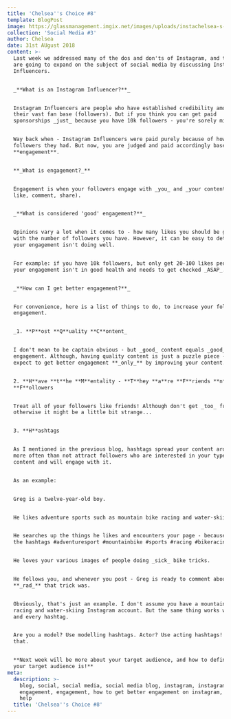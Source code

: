 ```yaml
---
title: 'Chelsea''s Choice #8'
template: BlogPost
image: https://glassmanagement.imgix.net/images/uploads/instachelsea-s-choice-.jpg
collection: 'Social Media #3'
author: Chelsea
date: 31st AUgust 2018
content: >-
  Last week we addressed many of the dos and don'ts of Instagram, and today we
  are going to expand on the subject of social media by discussing Instagram
  Influencers.


  _**What is an Instagram Influencer?**_


  Instagram Influencers are people who have established credibility amongst
  their vast fan base (followers). But if you think you can get paid
  sponsorships _just_ because you have 10k followers - you're sorely mistaken.


  Way back when - Instagram Influencers were paid purely because of how many
  followers they had. But now, you are judged and paid accordingly based on your
  **engagement**.


  **_What is engagement?_**


  Engagement is when your followers engage with _you_ and _your content_ (e.g.
  like, comment, share).


  _**What is considered 'good' engagement?**_


  Opinions vary a lot when it comes to - how many likes you should be getting
  with the number of followers you have. However, it can be easy to detect if
  your engagement isn't doing well.


  For example: if you have 10k followers, but only get 20-100 likes per post,
  your engagement isn't in good health and needs to get checked _ASAP_.


  _**How can I get better engagement?**_


  For convenience, here is a list of things to do, to increase your followers'
  engagement.


  _1. **P**ost **Q**uality **C**ontent_


  I don't mean to be captain obvious - but _good_ content equals _good_
  engagement. Although, having quality content is just a puzzle piece - don't
  expect to get better engagement **_only_** by improving your content.


  2. **H**ave **t**he **M**entality - **T**hey **a**re **F**riends **n**ot
  **F**ollowers


  Treat all of your followers like friends! Although don't get _too_ friendly,
  otherwise it might be a little bit strange...


  3. **H**ashtags


  As I mentioned in the previous blog, hashtags spread your content around and
  more often than not attract followers who are interested in your type of
  content and will engage with it.


  As an example:


  Greg is a twelve-year-old boy.


  He likes adventure sports such as mountain bike racing and water-skiing.


  He searches up the things he likes and encounters your page - because you put
  the hashtags #adventuresport #mountainbike #sports #racing #bikeracing.


  He loves your various images of people doing _sick_ bike tricks.


  He follows you, and whenever you post - Greg is ready to comment about how
  **_rad_** that trick was.


  Obviously, that's just an example. I don't assume you have a mountain bike
  racing and water-skiing Instagram account. But the same thing works with any
  and every hashtag.


  Are you a model? Use modelling hashtags. Actor? Use acting hashtags! Easy as
  that.


  **Next week will be more about your target audience, and how to define who
  your target audience is!**
meta:
  description: >-
    blog, social, social media, social media blog, instagram, instagram
    engagement, engagement, how to get better engagement on instagram, instagram
    help
  title: 'Chelsea''s Choice #8'
---
```


